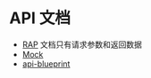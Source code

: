 # API 文档

* [RAP](https://github.com/thx/RAP) 文档只有请求参数和返回数据
* [Mock](https://github.com/nuysoft/Mock)
* [api-blueprint](https://github.com/apiaryio/api-blueprint)
